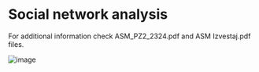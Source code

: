 # Social network analysis

For additional information check ASM_PZ2_2324.pdf and ASM Izvestaj.pdf files.

![image](https://github.com/user-attachments/assets/cebb63fc-ea54-4a7b-a351-780f9c70bbb3)
